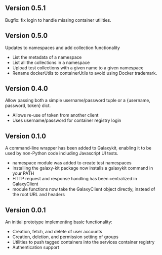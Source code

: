 ## Version 0.5.1
Bugfix: fix login to handle missing container utilities.
## Version 0.5.0
Updates to namespaces and add collection functionality
* List the metadata of a namespace
* List all the collections in a namespace
* Upload test collections with a given name to a given namespace
* Rename dockerUtils to containerUtils to avoid using Docker trademark.
## Version 0.4.0
Allow passing both a simple username/password tuple or a {username, password, token} dict.
* Allows re-use of token from another client
* Uses username/password for container registry login
## Version 0.1.0
A command-line wrapper has been added to Galaxykit, enabling it to be used by non-Python
code including Javascript UI tests.
* namespace module was added to create test namespaces
* Installing the galaxy-kit package now installs a galaxykit command in your PATH
* HTTP request and response handling has been centralized in GalaxyClient
* module functions now take the GalaxyClient object directly, instead of the root URL and headers

## Version 0.0.1
An initial prototype implementing basic functionality:
* Creation, fetch, and delete of user accounts
* Creation, deletion, and permission setting of groups
* Utilities to push tagged containers into the services container registry
* Authentication support
